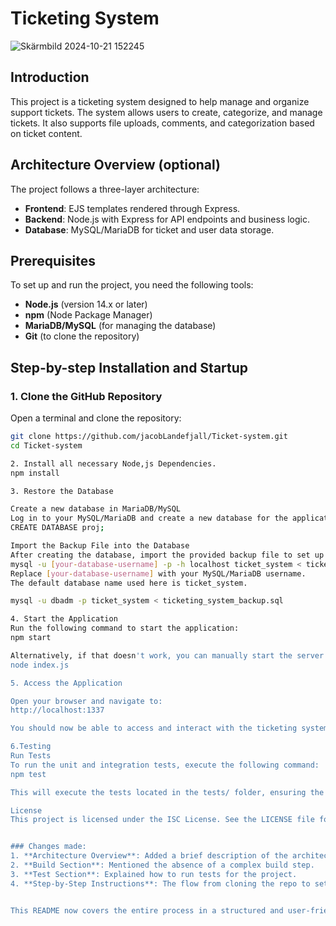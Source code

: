 # Ticketing System
![Skärmbild 2024-10-21 152245](https://github.com/user-attachments/assets/fa813080-a9c7-4771-9990-5ebf6db3cdc5)

## Introduction
This project is a ticketing system designed to help manage and organize support tickets. The system allows users to create, categorize, and manage tickets. It also supports file uploads, comments, and categorization based on ticket content.

## Architecture Overview (optional)
The project follows a three-layer architecture:
- **Frontend**: EJS templates rendered through Express.
- **Backend**: Node.js with Express for API endpoints and business logic.
- **Database**: MySQL/MariaDB for ticket and user data storage.

## Prerequisites
To set up and run the project, you need the following tools:
- **Node.js** (version 14.x or later)
- **npm** (Node Package Manager)
- **MariaDB/MySQL** (for managing the database)
- **Git** (to clone the repository)

## Step-by-step Installation and Startup

### 1. Clone the GitHub Repository

Open a terminal and clone the repository:

```bash
git clone https://github.com/jacobLandefjall/Ticket-system.git
cd Ticket-system

2. Install all necessary Node,js Dependencies.
npm install

3. Restore the Database

Create a new database in MariaDB/MySQL
Log in to your MySQL/MariaDB and create a new database for the application:
CREATE DATABASE proj;

Import the Backup File into the Database
After creating the database, import the provided backup file to set up the necessary tables and initial data:
mysql -u [your-database-username] -p -h localhost ticket_system < ticketing_system_backup.sql
Replace [your-database-username] with your MySQL/MariaDB username.
The default database name used here is ticket_system.

mysql -u dbadm -p ticket_system < ticketing_system_backup.sql

4. Start the Application
Run the following command to start the application:
npm start

Alternatively, if that doesn't work, you can manually start the server with:
node index.js

5. Access the Application

Open your browser and navigate to:
http://localhost:1337

You should now be able to access and interact with the ticketing system.

6.Testing
Run Tests
To run the unit and integration tests, execute the following command:
npm test

This will execute the tests located in the tests/ folder, ensuring the integrity of the system’s core functionalities.

License
This project is licensed under the ISC License. See the LICENSE file for more details.


### Changes made:
1. **Architecture Overview**: Added a brief description of the architecture and optional diagram placement.
2. **Build Section**: Mentioned the absence of a complex build step.
3. **Test Section**: Explained how to run tests for the project.
4. **Step-by-Step Instructions**: The flow from cloning the repo to setting up the environment variables, restoring the database, and starting the app has been clearly outlined.


This README now covers the entire process in a structured and user-friendly way.
